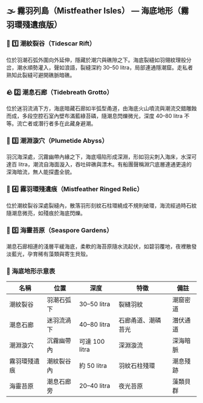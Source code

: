 ## 🌫️ 霧羽列島（Mistfeather Isles） — 海底地形（霧羽環殘遺痕版）

### 🌌 1️⃣ 潮紋裂谷（Tidescar Rift）
位於羽潮石弧外圍向外延伸，隱藏於潮穴與礁隙之下。海底裂縫如羽翎紋理般分岔，潮水順勢灌入，聲如浪語，裂縫深約 30–50 litra，局部連通隱潮窟。走私者熟知此裂縫可避開礁脈暗礁。

### 🪨 2️⃣ 潮息石廊（Tidebreath Grotto）
位於迷羽流渦下方，海底暗藏石廊如半弧型甬道，由海底火山噴流與潮流交錯雕蝕而成，多段空腔石室內壁布滿藍綠苔磷，隨潮息閃爍微光，深度 40–80 litra 不等。流亡者或潛行者多在此藏身避潮。

### 🌙 3️⃣ 潮淵漩穴（Plumetide Abyss）
羽沉海深處，沉霧幽帶內緣之下，海底塌陷形成深淵，形如羽尖刺入海床，水深可達百 litra，潮流自海面漩入，吞吐碎礁與漂木。有船團聲稱淵穴底層連通更遠的深海暗流，無人能探盡全貌。

### 🧩 4️⃣ 霧羽環殘遺痕（Mistfeather Ringed Relic）
位於潮紋裂谷深處裂縫內，散落羽形刻紋石柱環繞成不規則破環，海流經過時石紋隨潮息微亮，如殘痕於海底閃爍。

### 🌿 5️⃣ 海靈苔原（Seaspore Gardens）
潮息石廊相連的淺層平緩海底，柔軟的海苔原隨水流起伏，如碧羽覆地，夜裡散發淡藍光，孕育稀有藻類與寄生貝殼。

### 📏 海底地形示意表

| 名稱 | 位置 | 深度 | 特徵 | 備註 |
|------|------|------|------|------|
| 潮紋裂谷 | 羽潮石弧下 | 30–50 litra | 裂縫羽紋 | 潮窟密道 |
| 潮息石廊 | 迷羽流渦下 | 40–80 litra | 石廊甬道、潮磷苔光 | 潛伏通道 |
| 潮淵漩穴 | 沉霧幽帶內 | 可達 100 litra | 深淵漩流 | 深海暗脈 |
| 霧羽環殘遺痕 | 潮紋裂谷內 | 約 50 litra | 羽紋石柱殘環 | 潮息殘跡 |
| 海靈苔原 | 潮息石廊旁 | 20–40 litra | 夜光苔原 | 藻類貝群 |
